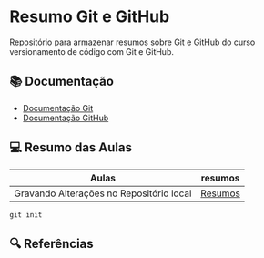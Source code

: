 
# Resumo Git e GitHub

Repositório para armazenar resumos sobre Git e GitHub do curso versionamento de código com Git e GitHub.

## 📚 Documentação

- [Documentação Git](https://git-scm.com/doc)
- [Documentação GitHub](https://docs.github.com/)

## 💻 Resumo das Aulas 

| Aulas | resumos |
|-------|---------|
|Gravando Alterações no Repositório local | [Resumos]()|

```
git init 

```


## 🔍 Referências 